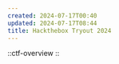 ```yaml
---
created: 2024-07-17T00:40
updated: 2024-07-17T08:44
title: Hackthebox Tryout 2024
---
```


::ctf-overview
::
